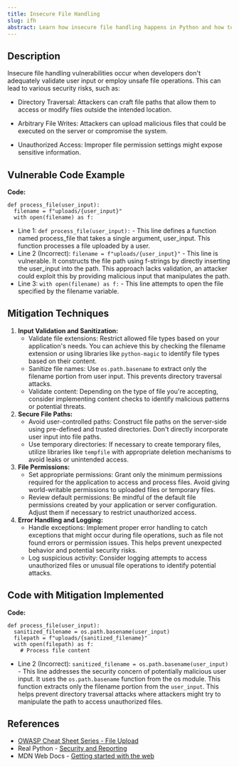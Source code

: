 ```yaml
---
title: Insecure File Handling
slug: ifh
abstract: Learn how insecure file handling happens in Python and how to mitigate it.
---
```



## Description
Insecure file handling vulnerabilities occur when developers don't adequately validate user input or employ unsafe file operations. This can lead to various security risks, such as:
* Directory Traversal: Attackers can craft file paths that allow them to access or modify files outside the intended location.

* Arbitrary File Writes: Attackers can upload malicious files that could be executed on the server or compromise the system.

* Unauthorized Access: Improper file permission settings might expose sensitive information.


## Vulnerable Code Example
**Code:**
```
def process_file(user_input):
  filename = f"uploads/{user_input}"  
  with open(filename) as f:
```
* Line 1: `def process_file(user_input):` - This line defines a function named process_file that takes a single argument, user_input. This function processes a file uploaded by a user. 
* Line 2 (Incorrect): `filename = f"uploads/{user_input}"` - This line is vulnerable. It constructs the file path using f-strings by directly inserting the user_input into the path. This approach lacks validation, an attacker could exploit this by providing malicious input that manipulates the path.
* Line 3: `with open(filename) as f:` - This line attempts to open the file specified by the filename variable. 



## Mitigation Techniques
1. **Input Validation and Sanitization:**
   - Validate file extensions: Restrict allowed file types based on your application's needs. You can achieve this by checking the filename extension or using libraries like `python-magic` to identify file types based on their content.
   - Sanitize file names: Use `os.path.basename`  to extract only the filename portion from user input. This prevents directory traversal attacks.
   - Validate content: Depending on the type of file you're accepting, consider implementing content checks to identify malicious patterns or potential threats.
2. **Secure File Paths:**
   - Avoid user-controlled paths: Construct file paths on the server-side using pre-defined and trusted directories. Don't directly incorporate user input into file paths.
   - Use temporary directories: If necessary to create temporary files, utilize libraries like `tempfile` with appropriate deletion mechanisms to avoid leaks or unintended access.
3. **File Permissions:**
   - Set appropriate permissions: Grant only the minimum permissions required for the application to access and process files. Avoid giving world-writable permissions to uploaded files or temporary files.
   - Review default permissions: Be mindful of the default file permissions created by your application or server configuration. Adjust them if necessary to restrict unauthorized access.
4. **Error Handling and Logging:**
   - Handle exceptions: Implement proper error handling to catch exceptions that might occur during file operations, such as file not found errors or permission issues. This helps prevent unexpected behavior and potential security risks.
   - Log suspicious activity: Consider logging attempts to access unauthorized files or unusual file operations to identify potential attacks.

## Code with Mitigation Implemented
**Code:**
```
def process_file(user_input):
  sanitized_filename = os.path.basename(user_input)  
  filepath = f"uploads/{sanitized_filename}"
  with open(filepath) as f:
    # Process file content    
```

* Line 2 (Incorrect): `sanitized_filename = os.path.basename(user_input)` - This line addresses the security concern of potentially malicious user input. It uses the `os.path.basename` function from the os module. This function extracts only the filename portion from the `user_input`. This helps prevent directory traversal attacks where attackers might try to manipulate the path to access unauthorized files.



## References
- [OWASP Cheat Sheet Series - File Upload](https://cheatsheetseries.owasp.org/cheatsheets/File_Upload_Cheat_Sheet.html)
- Real Python - [Security and Reporting](https://realpython.com/security/)
- MDN Web Docs - [Getting started with the web](https://developer.mozilla.org/en-US/docs/Learn/Getting_started_with_the_web)